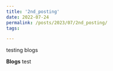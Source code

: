 ```yaml
---
title: '2nd_posting'
date: 2022-07-24
permalink: /posts/2023/07/2nd_posting/
tags:

---
```

testing blogs

**Blogs**
test